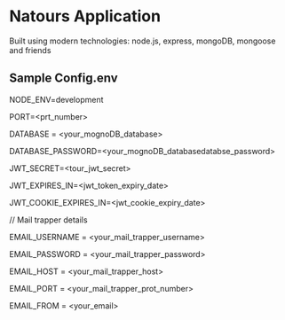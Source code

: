 # Natours Application

Built using modern technologies: node.js, express, mongoDB, mongoose and friends

## Sample Config.env
NODE_ENV=development

PORT=<prt_number>

DATABASE = <your_mognoDB_database>

DATABASE_PASSWORD=<your_mognoDB_databasedatabse_password>

JWT_SECRET=<tour_jwt_secret>

JWT_EXPIRES_IN=<jwt_token_expiry_date>

JWT_COOKIE_EXPIRES_IN=<jwt_cookie_expiry_date>

// Mail trapper details

EMAIL_USERNAME = <your_mail_trapper_username>

EMAIL_PASSWORD = <your_mail_trapper_password>

EMAIL_HOST =  <your_mail_trapper_host>

EMAIL_PORT =  <your_mail_trapper_prot_number>

EMAIL_FROM = <your_email>
